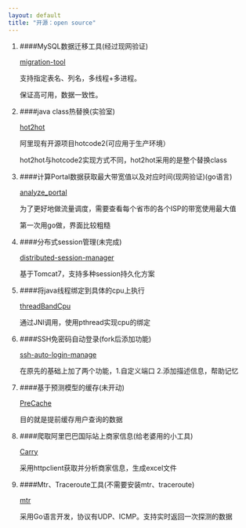 ```yaml
---
layout: default
title: "开源：open source"
---
```



1. ####MySQL数据迁移工具(经过现网验证)

	[migration-tool](https://github.com/liuxinglanyue/migration-tool)

	支持指定表名、列名，多线程+多进程。

	保证高可用，数据一致性。
	
2. ####java class热替换(实验室)
	
	[hot2hot](https://github.com/liuxinglanyue/hot2hot)

	阿里现有开源项目hotcode2(可应用于生产环境）
	
	hot2hot与hotcode2实现方式不同，hot2hot采用的是整个替换class

3. ####计算Portal数据获取最大带宽值以及对应时间(现网验证)(go语言)
	
	[analyze_portal](https://github.com/liuxinglanyue/analyze_portal)

	为了更好地做流量调度，需要查看每个省市的各个ISP的带宽使用最大值
	
	第一次用go做，界面比较粗糙

4. ####分布式session管理(未完成)
	
	[distributed-session-manager](https://github.com/liuxinglanyue/distributed-session-manager)

	基于Tomcat7，支持多种session持久化方案

5. ####将java线程绑定到具体的cpu上执行
	
	[threadBandCpu](https://github.com/liuxinglanyue/threadBandCpu)
	
	通过JNI调用，使用pthread实现cpu的绑定
	
6. ####SSH免密码自动登录(fork后添加功能)

	[ssh-auto-login-manage](https://github.com/liuxinglanyue/ssh-auto-login-manage)
	
	在原先的基础上加了两个功能，1.自定义端口 2.添加描述信息，帮助记忆

7. ####基于预测模型的缓存(未开动)
	
	[PreCache](https://github.com/liuxinglanyue/PreCache)

	目的就是提前缓存用户查询的数据

8. ####爬取阿里巴巴国际站上商家信息(给老婆用的小工具)
	
	[Carry](https://github.com/liuxinglanyue/Carry)

	采用httpclient获取并分析商家信息，生成excel文件
	
9. ####Mtr、Traceroute工具(不需要安装mtr、traceroute)

	[mtr](https://github.com/liuxinglanyue/mtr)
	
	采用Go语言开发，协议有UDP、ICMP。支持实时返回一次探测的数据

<!-- Blog Comments -->
<div class="media">
  <!-- UY BEGIN -->
  <div id="uyan_frame">
  </div>
  <script type="text/javascript" src="http://v2.uyan.cc/code/uyan.js?uid=1988228">
  </script>
  <!-- UY END -->
</div>